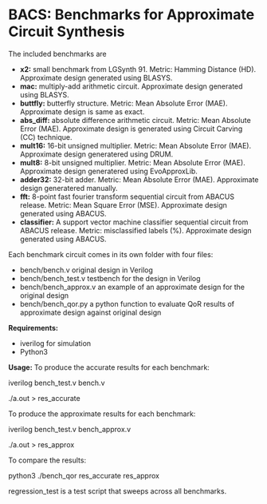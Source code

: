 # BACS: Benchmarks for Approximate Circuit Synthesis

The included benchmarks are

- **x2:**      small benchmark from LGSynth 91. Metric: Hamming Distance (HD). Approximate design generated using BLASYS.
- **mac:**    multiply-add arithmetic circuit. Approximate design generated using BLASYS.
- **buttfly:**      butterfly structure. Metric: Mean Absolute Error (MAE). Approximate design is same as exact.
- **abs_diff:**      absolute difference arithmetic circuit. Metric: Mean Absolute Error (MAE). Approximate design is generated using Circuit Carving (CC) technique.
- **mult16:**  16-bit unsigned multiplier. Metric: Mean Absolute Error (MAE). Approximate design generatered using DRUM.
- **mult8:**  8-bit unsigned multiplier. Metric: Mean Absolute Error (MAE). Approximate design generatered using EvoApproxLib.
- **adder32:** 32-bit adder. Metric: Mean Absolute Error (MAE). Approximate design generatered manually.
- **fft:**     8-point fast fourier transform  sequential circuit from ABACUS release. Metric: Mean Square Error (MSE). Approximate design generated using ABACUS.
- **classifier:**     A support vector machine classifier sequential circuit from ABACUS release.  Metric: misclassified labels (%). Approximate design generated using ABACUS.


Each benchmark circuit comes in its own folder with four files:

- bench/bench.v           original design in Verilog
- bench/bench_test.v      testbench for the design in Verilog
- bench/bench_approx.v    an example of an approximate design for the original design
- bench/bench_qor.py      a python function to evaluate QoR results of approximate design against original design

**Requirements:**
- iverilog for simulation
- Python3


**Usage:** 
To produce the accurate results for each benchmark:

iverilog bench_test.v bench.v

./a.out > res_accurate

To produce the approximate results for each benchmark:

iverilog bench_test.v bench_approx.v

./a.out > res_approx

To compare the results:

python3 ./bench_qor res_accurate res_approx

regression_test is a test script that sweeps across all benchmarks.


